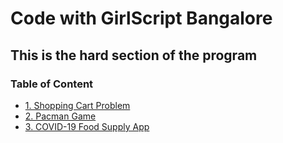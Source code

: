 # Code with GirlScript Bangalore

## This is the hard section of the program

### Table of Content

- [1. Shopping Cart Problem](1.%20Shopping%20Cart%20Problem/README.md)
- [2. Pacman Game](2.%20Pacman%20Game/README.md)
- [3. COVID-19 Food Supply App](3.%20COVID-19%20Food%20Supply%20App/README.md)
